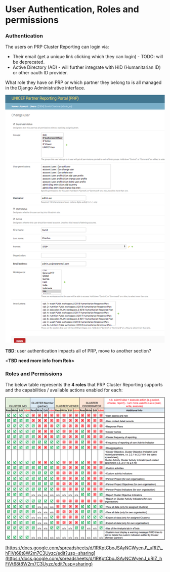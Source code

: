 # User Authentication, Roles and permissions

### Authentication

The users on PRP Cluster Reporting can login via:

* Their email \(get a unique link clicking which they can login\) - TODO: will be deprecated.
* Active Directory \(AD\) - will further integrate with HID \(Humanitarian ID\) or other oauth ID provider.

What role they have on PRP or which partner they belong to is all managed in the Django Administrative interface.

![](../../.gitbook/assets/change_user___prp%20%281%29.png)

**TBD**: user authentication impacts all of PRP, move to another section?

&lt;**TBD need more info from Rob&gt;**

### Roles and Permissions

  
The below table represents the **4 roles** that PRP Cluster Reporting supports and the capabilities / available actions enabled for each:

![](../../.gitbook/assets/screen-shot-2018-02-13-at-3.52.19-pm.png)



[https://docs.google.com/spreadsheets/d/1RKptCboJSAyNCWyenJ\_uRIZ\_hFiVt68t8W2m7C3Uyzc/edit?usp=sharing](https://docs.google.com/spreadsheets/d/1RKptCboJSAyNCWyenJ_uRIZ_hFiVt68t8W2m7C3Uyzc/edit?usp=sharing)

